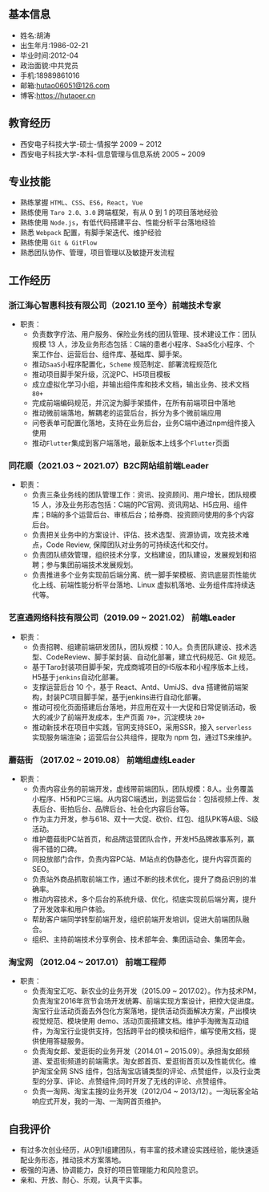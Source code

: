 ## 基本信息
* 姓名:胡涛    
* 出生年月:1986-02-21 
* 毕业时间:2012-04
* 政治面貌:中共党员 
* 手机:18989861016 
* 邮箱:hutao06051@126.com
* 博客:https://hutaoer.cn

## 教育经历
* 西安电子科技大学-硕士-情报学 2009 ~ 2012
* 西安电子科技大学-本科-信息管理与信息系统 2005 ~ 2009

## 专业技能
* 熟练掌握 `HTML`、`CSS`、`ES6`，`React`，`Vue`
* 熟练使用 `Taro 2.0、3.0` 跨端框架，有从 0 到 1 的项目落地经验
* 熟练使用 `Node.js`，有低代码搭建平台、性能分析平台落地经验
* 熟悉 `Webpack` 配置，有脚手架迭代、维护经验
* 熟练使用 `Git & GitFlow`
* 熟悉团队协作、管理，项目管理以及敏捷开发流程

## 工作经历

### 浙江海心智惠科技有限公司（2021.10 至今）前端技术专家
* 职责：
  - 负责数字疗法、用户服务、保险业务线的团队管理、技术建设工作：团队规模 13 人，涉及业务形态包括：C端的患者小程序、SaaS化小程序、个案工作台、运营后台、组件库、基础库、脚手架。
  - 推动`SaaS`小程序配置化，`Scheme` 规范制定、部署流程规范化
  - 推动项目脚手架升级，沉淀PC、H5项目模板
  - 成立虚拟化学习小组，并输出组件库和技术文档，输出业务、技术文档 `80+`
  - 完成前端编码规范，并沉淀为脚手架插件，在所有前端项目中落地
  - 推动微前端落地，解耦老的运营后台，拆分为多个微前端应用
  - 问卷表单可配置化落地，支持在业务后台，业务C端中通过npm组件接入使用
  - 推动`Flutter`集成到客户端落地，最新版本上线多个`Flutter`页面

### 同花顺（2021.03 ~ 2021.07）B2C网站组前端Leader
* 职责：
  - 负责三条业务线的团队管理工作：资讯、投资顾问、用户增长，团队规模 15 人，涉及业务形态包括：C端的PC官网、资讯网站、H5应用、组件库；B端的多个运营后台、审核后台；给券商、投资顾问使用的多个内容后台。
  - 负责把关业务中的方案设计、评估、技术选型、资源协调，攻克技术难点，Code Review, 保障团队对业务的可持续迭代和交付。
  - 负责团队绩效管理，组织技术分享，文档建设，团队建设，发展规划和招聘；参与集团前端技术发展规划。
  - 负责推进多个业务实现前后端分离、统一脚手架模板、资讯底层页性能优化上线、前端性能分析平台落地、Linux 虚拟机落地、业务组件库持续迭代等。

### 艺直通网络科技有限公司（2019.09 ~ 2021.02） 前端Leader
* 职责：
  - 负责招聘、组建前端研发团队，团队规模：10人。负责团队建设、技术选型、CodeReview、脚手架封装、自动化部署，建立代码规范、Git 规范。
  - 基于Taro封装项目脚手架，完成商城项目的H5版本和小程序版本上线，H5基于`jenkins`自动化部署。
  - 支撑运营后台 10 个，基于 React、Antd、UmiJS、dva 搭建微前端架构，封装PC项目脚手架，基于jenkins进行自动化部署。
  - 推动可视化页面搭建后台落地，并应用在双十一大促和日常促销活动，极大的减少了前端开发成本，生产页面 `70+`，沉淀模块 `20+`
  - 推动新技术在项目中实践，官网支持SEO，采用SSR，接入 `serverless` 实现服务端渲染；运营后台公共组件，提取为 npm 包，通过TS来维护。

### 蘑菇街 （2017.02 ~ 2019.08） 前端组虚线Leader
* 职责：
  - 负责内容业务的前端开发，虚线带前端团队，团队规模：8人。业务覆盖小程序、H5和PC三端。从内容C端透出，到运营后台：包括视频上传、发表后台、街拍后台、品牌后台、社会化内容后台等。
  - 作为主力开发，参与618、双十一大促、砍价、红包、组队PK等A级、S级活动。
  - 维护蘑菇街PC站首页，和品牌运营团队合作，开发H5品牌故事系列，赢得不错的口碑。
  - 同投放部门合作，负责内容PC站、M站点的伪静态化，提升内容页面的SEO。
  - 负责站外商品抓取前端工作，通过不断的技术优化，提升了商品识别的准确率。
  - 推动内容技术，多个后台的系统升级、优化，彻底实现前后端分离，提升了开发效率和用户体验。
  - 帮助客户端同学转型前端开发，组织前端开发培训，促进大前端团队融合。
  - 组织、主持前端技术分享例会、技术部年会、集团运动会、集团年会。

### 淘宝网 （2012.04 ~ 2017.01） 前端工程师
* 职责：
  - 负责淘宝汇吃、新农业的业务开发（2015.09 ~ 2017.02）。作为技术PM，负责淘宝2016年货节会场开发统筹、前端实现方案设计，把控大促进度。淘宝行业活动页面去外包化方案落地，提供活动页面解决方案，产出模块视觉规范、模块使用 demo、活动页面搭建文档。维护手淘微淘互动组件，为淘宝行业提供支持，包括跨平台的模块和组件，编写使用文档，提供使用答疑服务。
  - 负责淘女郎、爱逛街的业务开发（2014.01 ~ 2015.09）。承担淘女郎频道、爱逛街频道的前端需求。淘女郎首页、爱逛街首页以及性能优化。维护淘宝全网 SNS 组件，包括淘宝店铺类型的评论、点赞组件，以及行业类 型的分享、评论、点赞组件;同时开发了无线的评论、点赞组件。
  - 负责一淘网、淘宝主搜的业务开发（2012/04 ~ 2013/12）。一淘玩客全站响应式开发，我的一淘、一淘网首页维护。

## 自我评价
* 有过多次创业经历，从0到1组建团队，有丰富的技术建设实践经验，能快速适配业务形态，推动技术方案落地。
* 极强的沟通、协调能力，良好的项目管理能力和风险意识。
* 亲和、开放、耐心、乐观，认真干实事。
